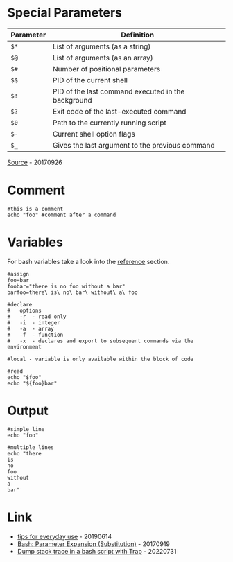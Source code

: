 # Special Parameters

| Parameter | Definition |
| --- | --- |
| `$*` | List of arguments (as a string) |
| `$@` | List of arguments (as an array) |
| `$#` | Number of positional parameters |
| `$$` | PID of the current shell |
| `$!` | PID of the last command executed in the background |
| `$?` | Exit code of the last-executed command |
| `$0` | Path to the currently running script |
| `$-` | Current shell option flags |
| `$_` | Gives the last argument to the previous command |

[Source](https://blog.victormendonca.com/2017/09/26/bash-special-parameters/) - 20170926

# Comment

```
#this is a comment
echo "foo" #comment after a command
```

# Variables

For bash variables take a look into the [reference](https://www.gnu.org/software/bash/manual/html_node/Bash-Variables.html) section.

```
#assign
foo=bar
foobar="there is no foo without a bar"
barfoo=there\ is\ no\ bar\ without\ a\ foo
```

```
#declare
#   options
#   -r  - read only
#   -i  - integer
#   -a  - array
#   -f  - function
#   -x  - declares and export to subsequent commands via the environment
```

```
#local - variable is only available within the block of code
```

```
#read
echo "$foo"
echo "${foo}bar"
```

# Output

```
#simple line
echo "foo"

#multiple lines
echo "there
is
no
foo
without
a
bar"
```

# Link

* [tips for everyday use](https://opensource.com/article/18/5/bash-tricks) - 20190614
* [Bash: Parameter Expansion (Substitution)](https://blog.victormendonca.com/2017/09/19/bash-parameter-expansion/) - 20170919
* [Dump stack trace in a bash script with Trap](https://opensource.com/article/22/7/print-stack-trace-bash-scripts) - 20220731

